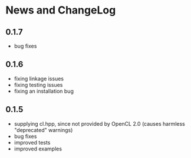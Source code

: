 # News and ChangeLog

## 0.1.7

- bug fixes

## 0.1.6

- fixing linkage issues
- fixing testing issues
- fixing an installation bug


## 0.1.5

- supplying cl.hpp, since not provided by OpenCL 2.0 (causes harmless "deprecated" warnings)
- bug fixes
- improved tests
- improved examples
